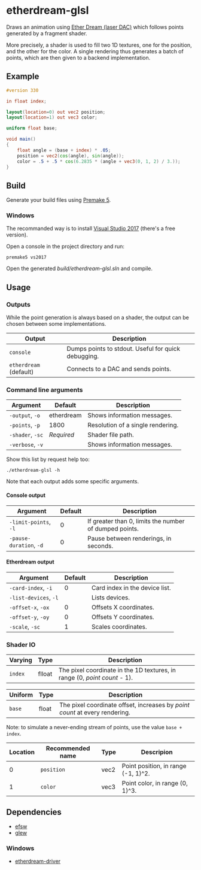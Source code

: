 # etherdream-glsl

Draws an animation using [Ether Dream (laser DAC)](https://www.ether-dream.com/) which follows points generated by a fragment shader.

More precisely, a shader is used to fill two 1D textures, one for the position, and the other for the color. A single rendering thus generates a batch of points, which are then given to a backend implementation.

## Example

```glsl
#version 330

in float index;

layout(location=0) out vec2 position;
layout(location=1) out vec3 color;

uniform float base;

void main()
{
	float angle = (base + index) * .05;
	position = vec2(cos(angle), sin(angle));
	color = .5 + .5 * cos(6.2835 * (angle + vec3(0, 1, 2) / 3.));
}
```

## Build

Generate your build files using [Premake 5](https://premake.github.io/).

### Windows

The recommanded way is to install [Visual Studio 2017](https://visualstudio.microsoft.com/) (there's a free version).

Open a console in the project directory and run:

    premake5 vs2017

Open the generated _build/etherdream-glsl.sln_ and compile.

## Usage

### Outputs

While the point generation is always based on a shader, the output can be chosen between some implementations.

| Output                 | Description                                         |
| ---------------------- | --------------------------------------------------- |
| `console`              | Dumps points to stdout. Useful for quick debugging. |
| `etherdream` (default) | Connects to a DAC and sends points.                 |

### Command line arguments

| Argument         | Default    | Description                       |
| ---------------- | ---------- | --------------------------------- |
| `-output`, `-o`  | etherdream | Shows information messages.       |
| `-points`, `-p`  | 1800       | Resolution of a single rendering. |
| `-shader`, `-sc` | _Required_ | Shader file path.                 |
| `-verbose`, `-v` |            | Shows information messages.       |

Show this list by request help too:

    ./etherdream-glsl -h

Note that each output adds some specific arguments.

#### Console output

| Argument                | Default | Description                                            |
| ----------------------- | ------- | ------------------------------------------------------ |
| `-limit-points`, `-l`   | 0       | If greater than 0, limits the number of dumped points. |
| `-pause-duration`, `-d` | 0       | Pause between renderings, in seconds.                  |

#### Etherdream output

| Argument              | Default | Description                    |
| --------------------- | ------- | ------------------------------ |
| `-card-index`, `-i`   | 0       | Card index in the device list. |
| `-list-devices`, `-l` |         | Lists devices.                 |
| `-offset-x`, `-ox`    | 0       | Offsets X coordinates.         |
| `-offset-y`, `-oy`    | 0       | Offsets Y coordinates.         |
| `-scale`, `-sc`       | 1       | Scales coordinates.            |

### Shader IO

| Varying | Type   | Description                                                               |
| ------- | ------ | ------------------------------------------------------------------------- |
| `index` | flloat | The pixel coordinate in the 1D textures, in range (0, _point count_ - 1). |

| Uniform | Type  | Description                                                                 |
| ------- | ----- | --------------------------------------------------------------------------- |
| `base`  | float | The pixel coordinate offset, increases by _point count_ at every rendering. |

Note: to simulate a never-ending stream of points, use the value `base + index`.

| Location | Recommended name | Type | Descripion                          |
| -------- | ---------------- | ---- | ----------------------------------- |
| 0        | `position`       | vec2 | Point position, in range (-1, 1)^2. |
| 1        | `color`          | vec3 | Point color, in range (0, 1)^3.     |

## Dependencies

- [efsw](https://bitbucket.org/SpartanJ/efsw)
- [glew](http://glew.sourceforge.net/)

### Windows

- [etherdream-driver](https://github.com/j4cbo/etherdream-driver)
